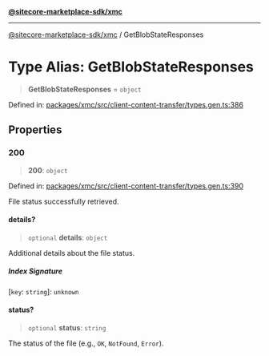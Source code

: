 [**@sitecore-marketplace-sdk/xmc**](../README.md)

***

[@sitecore-marketplace-sdk/xmc](../README.md) / GetBlobStateResponses

# Type Alias: GetBlobStateResponses

> **GetBlobStateResponses** = `object`

Defined in: [packages/xmc/src/client-content-transfer/types.gen.ts:386](https://github.com/Sitecore/sitecore-marketplace-sdk/blob/af886e6134b8d1079ef5b8ef70b7eb2f1d9c8aeb/packages/xmc/src/client-content-transfer/types.gen.ts#L386)

## Properties

### 200

> **200**: `object`

Defined in: [packages/xmc/src/client-content-transfer/types.gen.ts:390](https://github.com/Sitecore/sitecore-marketplace-sdk/blob/af886e6134b8d1079ef5b8ef70b7eb2f1d9c8aeb/packages/xmc/src/client-content-transfer/types.gen.ts#L390)

File status successfully retrieved.

#### details?

> `optional` **details**: `object`

Additional details about the file status.

##### Index Signature

\[`key`: `string`\]: `unknown`

#### status?

> `optional` **status**: `string`

The status of the file (e.g., `OK`, `NotFound`, `Error`).

